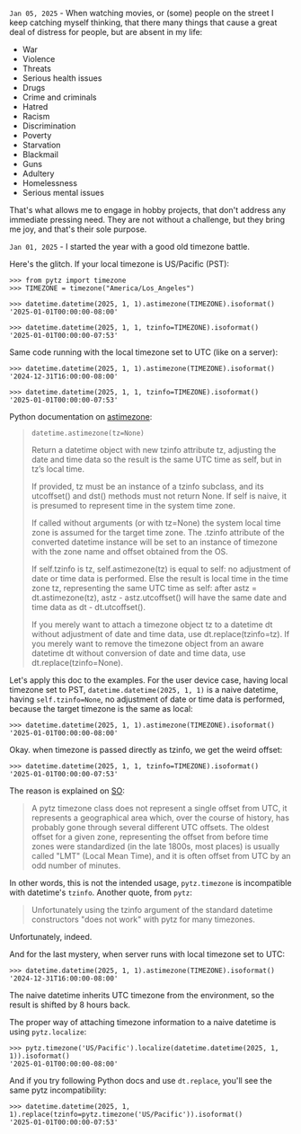 `Jan 05, 2025` - When watching movies, or (some) people on the street I keep catching myself thinking, that there many things that cause a great deal of distress for people, but are absent in my life:

- War
- Violence
- Threats
- Serious health issues
- Drugs
- Crime and criminals
- Hatred
- Racism
- Discrimination
- Poverty
- Starvation
- Blackmail
- Guns
- Adultery
- Homelessness
- Serious mental issues

That's what allows me to engage in hobby projects, that don't address any immediate pressing need.
They are not without a challenge, but they bring me joy, and that's their sole purpose.

`Jan 01, 2025` - I started the year with a good old timezone battle.

Here's the glitch. If your local timezone is US/Pacific (PST):

```
>>> from pytz import timezone
>>> TIMEZONE = timezone("America/Los_Angeles")

>>> datetime.datetime(2025, 1, 1).astimezone(TIMEZONE).isoformat()
'2025-01-01T00:00:00-08:00'

>>> datetime.datetime(2025, 1, 1, tzinfo=TIMEZONE).isoformat()
'2025-01-01T00:00:00-07:53'
```

Same code running with the local timezone set to UTC (like on a server):

```
>>> datetime.datetime(2025, 1, 1).astimezone(TIMEZONE).isoformat()
'2024-12-31T16:00:00-08:00'

>>> datetime.datetime(2025, 1, 1, tzinfo=TIMEZONE).isoformat()
'2025-01-01T00:00:00-07:53'
```

Python documentation on [astimezone](https://docs.python.org/3/library/datetime.html#datetime.datetime.astimezone):

> `datetime.astimezone(tz=None)`
>
> Return a datetime object with new tzinfo attribute tz, adjusting the date and time data so the result is the same UTC time as self, but in tz’s local time.
>
> If provided, tz must be an instance of a tzinfo subclass, and its utcoffset() and dst() methods must not return None.
> If self is naive, it is presumed to represent time in the system time zone.
>
> If called without arguments (or with tz=None) the system local time zone is assumed for the target time zone.
> The .tzinfo attribute of the converted datetime instance will be set to an instance of timezone with the zone name and offset obtained from the OS.
>
> If self.tzinfo is tz, self.astimezone(tz) is equal to self: no adjustment of date or time data is performed.
> Else the result is local time in the time zone tz, representing the same UTC time as self:
> after astz = dt.astimezone(tz), astz - astz.utcoffset() will have the same date and time data as dt - dt.utcoffset().
>
> If you merely want to attach a timezone object tz to a datetime dt
> without adjustment of date and time data, use dt.replace(tzinfo=tz).
> If you merely want to remove the timezone object from an aware datetime dt
> without conversion of date and time data, use dt.replace(tzinfo=None).

Let's apply this doc to the examples.
For the user device case, having local timezone set to PST,
`datetime.datetime(2025, 1, 1)` is a naive datetime, having `self.tzinfo=None`,
no adjustment of date or time data is performed, because the target timezone is the same as local:

```
>>> datetime.datetime(2025, 1, 1).astimezone(TIMEZONE).isoformat()
'2025-01-01T00:00:00-08:00'
```

Okay. when timezone is passed directly as tzinfo, we get the weird offset:

```
>>> datetime.datetime(2025, 1, 1, tzinfo=TIMEZONE).isoformat()
'2025-01-01T00:00:00-07:53'
```

The reason is explained on [SO](https://stackoverflow.com/a/50613134/135079):

> A pytz timezone class does not represent a single offset from UTC, it represents a geographical area which,
> over the course of history, has probably gone through several different UTC offsets.
> The oldest offset for a given zone, representing the offset from before time zones were standardized
> (in the late 1800s, most places) is usually called "LMT" (Local Mean Time),
> and it is often offset from UTC by an odd number of minutes.

In other words, this is not the intended usage, `pytz.timezone` is incompatible with datetime's `tzinfo`.
Another quote, from `pytz`:

> Unfortunately using the tzinfo argument of the standard datetime constructors
> "does not work" with pytz for many timezones.

Unfortunately, indeed.

And for the last mystery, when server runs with local timezone set to UTC:

```
>>> datetime.datetime(2025, 1, 1).astimezone(TIMEZONE).isoformat()
'2024-12-31T16:00:00-08:00'
```

The naive datetime inherits UTC timezone from the environment, so the result is shifted by 8 hours back.

The proper way of attaching timezone information to a naive datetime is using `pytz.localize`:

```
>>> pytz.timezone('US/Pacific').localize(datetime.datetime(2025, 1, 1)).isoformat()
'2025-01-01T00:00:00-08:00'
```

And if you try following Python docs and use `dt.replace`, you'll see the same pytz incompatibility:

```
>>> datetime.datetime(2025, 1, 1).replace(tzinfo=pytz.timezone('US/Pacific')).isoformat()
'2025-01-01T00:00:00-07:53'
```
